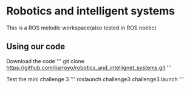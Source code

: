 # Robotics and intelligent systems

This is a ROS melodic workspace(also tested in ROS noetic)

## Using our code

Download the code
'''
git clone https://github.com/iiarroyo/robotics_and_intellignet_systems.git
'''

Test the mini challenge 3
'''
roslaunch challenge3 challenge3.launch
'''
